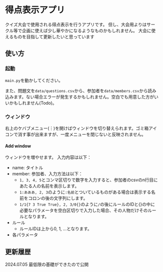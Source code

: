 # 得点表示アプリ
クイズ大会で使用される得点表示を行うアプリです。
但し、大会用よりはサークル等で企画に使えば少し華やかになるようなものかもしれません。
大会に使えるものを目指して更新したいと思っています

## 使い方
### 起動
`main.py`を動かしてください。

また、問題文を`data/questions.csv`から、参加者を`data/members.csv`から読み込みます。ない場合エラーが発生するかもしれません。空白でも用意した方がいいかもしれません(Todo)。

### ウィンドウ
右上のケバブメニュー(︙)を開けばウィンドウを切り替えられます。ゴミ箱アイコンで消す事が出来ますが、一度メニューを閉じないと反映されません。
#### Add window
ウィンドウを増やせます。
入力内容は以下：
- name: タイトル
- member: 参加者、入力方法は以下：
  - `1, 3, 4, 5`とコンマ区切りで数字を入力すると、参加者のcsvのn行目にあたる人の名前を表示します。
  - `1:あああ, 2, 3`のように`:名前`とついているものがある場合は表示する名前をコロンの後の文字列にします。
  - `1/1{7 3 True True}, 2, 3/0{}`のように`/`の後にルールのIDと{}の中に必要なパラメータを空白区切りで入力した場合、その人物だけそのルールとなります。
- ルール
  - ルールIDは上から0, 1, ...となります。
- 各パラメータ


## 更新履歴
2024.07.05 最低限の基礎ができたので公開
